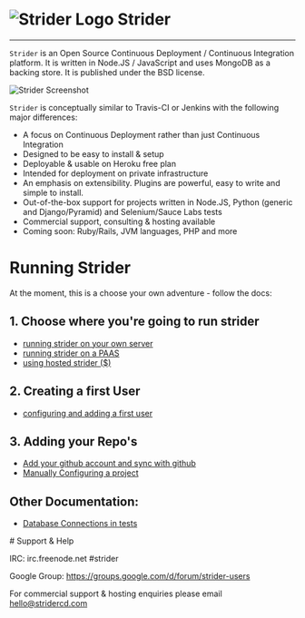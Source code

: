 # ![Strider Logo](https://raw.github.com/Strider-CD/strider/passportAuth/public/images/logo-100x100.png) Strider


---

`Strider` is an Open Source Continuous Deployment / Continuous Integration
platform. It is written in Node.JS / JavaScript and uses MongoDB as a backing
store. It is published under the BSD license.

![Strider Screenshot](http://unworkable.org/~niallo/strider3.png)


`Strider` is conceptually similar to Travis-CI or Jenkins with the following
major differences:

* A focus on Continuous Deployment rather than just Continuous Integration
* Designed to be easy to install & setup
* Deployable & usable on Heroku free plan
* Intended for deployment on private infrastructure
* An emphasis on extensibility. Plugins are powerful, easy to write and simple to install.
* Out-of-the-box support for projects written in Node.JS, Python (generic and Django/Pyramid) and Selenium/Sauce Labs tests
* Commercial support, consulting & hosting available
* Coming soon: Ruby/Rails, JVM languages, PHP and more


# Running Strider

At the moment, this is a choose your own adventure - follow the docs:

## 1. Choose where you're going to run strider

- [running strider on your own server](./docs/running-locally.md)
- [running strider on a PAAS](./docs/running-paas.md)
- [using hosted strider ($)](http://stridercd.com/#main_product)

## 2. Creating a first User

- [configuring and adding a first user](./docs/adding-user.md)

## 3. Adding your Repo's
- [Add your github account and sync with github](.docs/github-repos.md)
- [Manually Configuring a project]()


## Other Documentation:
- [Database Connections in tests](./docs/databases.md)


<a name="support" />
# Support & Help

IRC: irc.freenode.net #strider

Google Group: https://groups.google.com/d/forum/strider-users

For commercial support & hosting enquiries please email hello@stridercd.com



